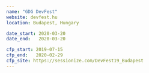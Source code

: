 ```yaml
---
name: "GDG DevFest"
website: devfest.hu
location: Budapest, Hungary

date_start: 2020-03-20
date_end:   2020-03-20

cfp_start: 2019-07-15
cfp_end:   2020-02-29
cfp_site: https://sessionize.com/DevFest19_Budapest
---
```

